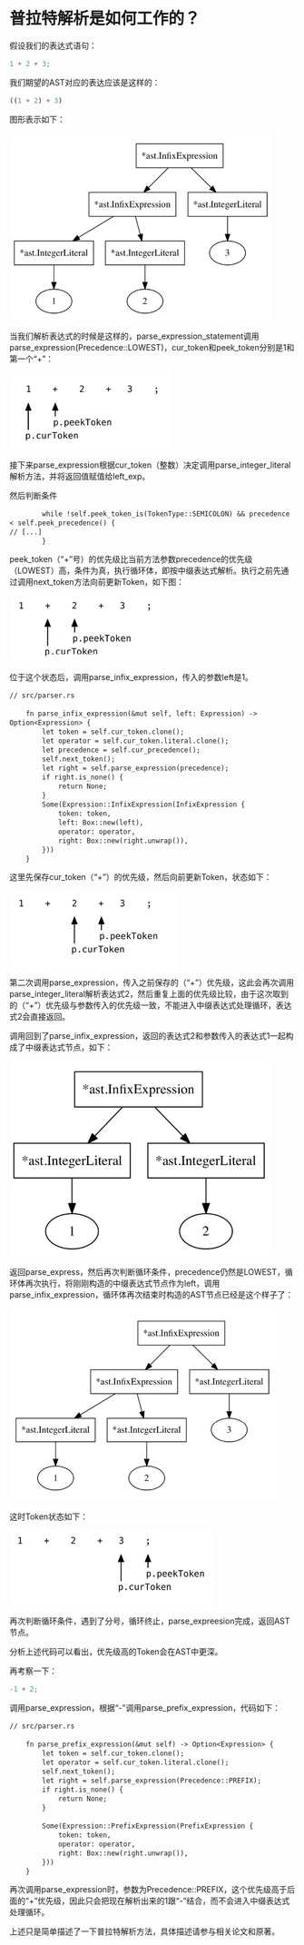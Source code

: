 # 普拉特解析是如何工作的？

假设我们的表达式语句：
```js
1 + 2 + 3;
```
我们期望的AST对应的表达应该是这样的：
```js
((1 + 2) + 3)
```
图形表示如下：

![f3-2](image/f3-2.png)

当我们解析表达式的时候是这样的，parse_expression_statement调用parse_expression(Precedence::LOWEST)，cur_token和peek_token分别是1和第一个“+”：

![f3-3](image/f3-3.png)

接下来parse_expression根据cur_token（整数）决定调用parse_integer_literal解析方法，并将返回值赋值给left_exp。

然后判断条件
```rust,noplaypen
        while !self.peek_token_is(TokenType::SEMICOLON) && precedence < self.peek_precedence() {
// [...]
        }
```

peek_token（“+”号）的优先级比当前方法参数precedence的优先级（LOWEST）高，条件为真，执行循环体，即按中缀表达式解析。执行之前先通过调用next_token方法向前更新Token，如下图：

![f3-4](image/f3-4.png)

位于这个状态后，调用parse_infix_expression，传入的参数left是1。
```rust,noplaypen
// src/parser.rs

    fn parse_infix_expression(&mut self, left: Expression) -> Option<Expression> {
        let token = self.cur_token.clone();
        let operator = self.cur_token.literal.clone();
        let precedence = self.cur_precedence();
        self.next_token();
        let right = self.parse_expression(precedence);
        if right.is_none() {
            return None;
        }
        Some(Expression::InfixExpression(InfixExpression {
            token: token,
            left: Box::new(left),
            operator: operator,
            right: Box::new(right.unwrap()),
        }))
    }
```
这里先保存cur_token（“+”）的优先级，然后向前更新Token，状态如下：

![f3-5](image/f3-5.png)

第二次调用parse_expression，传入之前保存的（“+”）优先级，这此会再次调用parse_integer_literal解析表达式2，然后重复上面的优先级比较，由于这次取到的（“+”）优先级与参数传入的优先级一致，不能进入中缀表达式处理循环，表达式2会直接返回。

调用回到了parse_infix_expression，返回的表达式2和参数传入的表达式1一起构成了中缀表达式节点，如下：

![f3-6](image/f3-6.png)

返回parse_express，然后再次判断循环条件，precedence仍然是LOWEST，循环体再次执行，将刚刚构造的中缀表达式节点作为left，调用parse_infix_expression，循环体再次结束时构造的AST节点已经是这个样子了：

![f3-7](image/f3-7.png)

这时Token状态如下：

![f3-8](image/f3-8.png)

再次判断循环条件，遇到了分号，循环终止，parse_expreesion完成，返回AST节点。

分析上述代码可以看出，优先级高的Token会在AST中更深。

再考察一下：
```js
-1 + 2;
```

调用parse_expression，根据“-”调用parse_prefix_expression，代码如下：
```rust,noplaypen
// src/parser.rs

    fn parse_prefix_expression(&mut self) -> Option<Expression> {
        let token = self.cur_token.clone();
        let operator = self.cur_token.literal.clone();
        self.next_token();
        let right = self.parse_expression(Precedence::PREFIX);
        if right.is_none() {
            return None;
        }

        Some(Expression::PrefixExpression(PrefixExpression {
            token: token,
            operator: operator,
            right: Box::new(right.unwrap()),
        }))
    }
```
再次调用parse_expression时，参数为Precedence::PREFIX，这个优先级高于后面的“+”优先级，因此只会把现在解析出来的1跟“-”结合，而不会进入中缀表达式处理循环。

上述只是简单描述了一下普拉特解析方法，具体描述请参与相关论文和原著。


